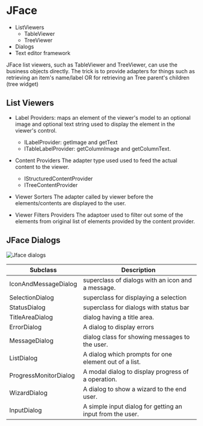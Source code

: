 # JFace
- ListViewers
    - TableViewer
    - TreeViewer
- Dialogs
- Text editor framework

JFace list viewers, such as TableViewer and TreeViewer, can use the business objects directly. The trick is to provide adapters 
for things such as retrieving an item's name/label OR for retrieving an Tree parent's children (tree widget)

## List Viewers
- Label Providers: 
maps an element of the viewer's model to an optional image and optional text string used to display the element in the viewer's control.
    - ILabelProvider:  getImage and getText
    - ITableLabelProvider:  getColumnImage and getColumnText.

- Content Providers
The adapter type used used to feed the actual content to the viewer.
    - IStructuredContentProvider 
    - ITreeContentProvider

- Viewer Sorters
The adapter called by viewer before the elements/contents are displayed to the user. 

- Viewer Filters Providers
The adaptoer used to filter out some of the elements from original list of elements provided by the content provider. 

## JFace Dialogs
![Jface dialogs](https://www.wideskills.com/sites/default/files/subjects/Eclipse%20Plugin/Images/06/Jface_Dialogs.jpg)

| Subclass | Description| 
|----------|------------|
| IconAndMessageDialog| superclass of dialogs with an icon and a message.| 
| SelectionDialog| 	superclass for displaying a selection| 
| StatusDialog| superclass for dialogs with status bar| 
| TitleAreaDialog| dialog having a title area.| 
| ErrorDialog| A dialog to display errors| 
| MessageDialog| dialog class for showing messages to the user.| 
| ListDialog| A dialog which prompts for one element out of a list.| 
| ProgressMonitorDialog| A modal dialog to display progress of a operation.| 
| WizardDialog| A dialog to show a wizard to the end user.| 
| InputDialog| A simple input dialog for getting an input from the user.| 
